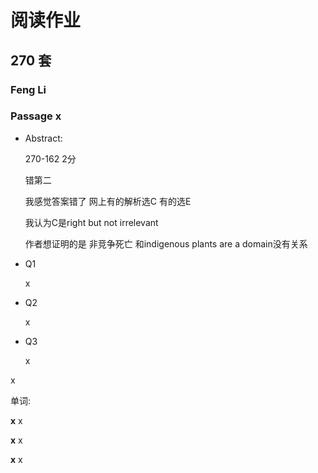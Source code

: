 # 阅读作业

## 270 套

### Feng Li

### Passage x

- Abstract:

  270-162 2分

  错第二

  我感觉答案错了 网上有的解析选C 有的选E

  我认为C是right but not irrelevant 

  作者想证明的是 非竞争死亡  和indigenous plants are a domain没有关系

   

- Q1

  x

- Q2

  x

- Q3

  x

x

单词:

**x** x

**x** x

**x** x